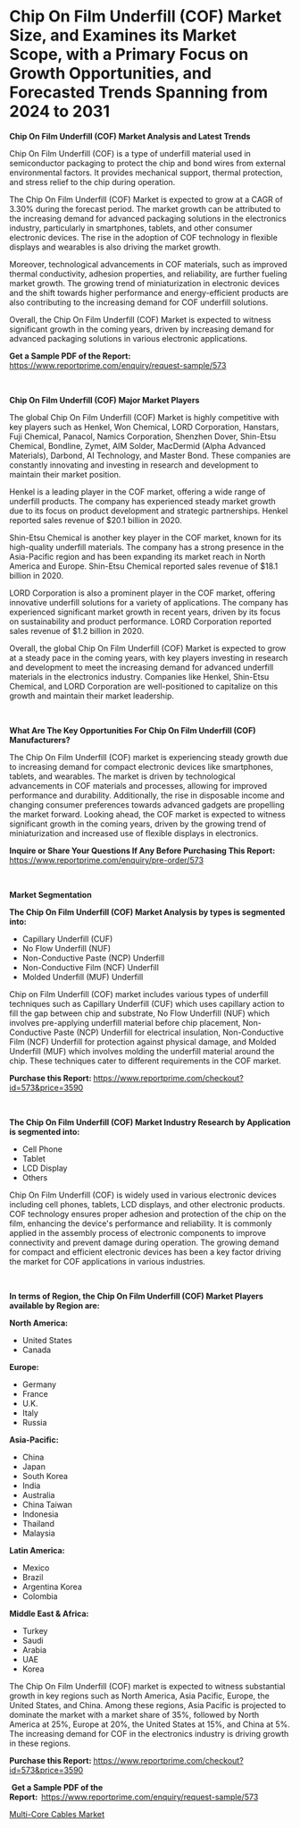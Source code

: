 <p><h1>Chip On Film Underfill (COF) Market Size, and Examines its Market Scope, with a Primary Focus on Growth Opportunities, and Forecasted Trends Spanning from 2024 to 2031</h1></p><p><strong>Chip On Film Underfill (COF) Market Analysis and Latest Trends</strong></p>
<p><p>Chip On Film Underfill (COF) is a type of underfill material used in semiconductor packaging to protect the chip and bond wires from external environmental factors. It provides mechanical support, thermal protection, and stress relief to the chip during operation.</p><p>The Chip On Film Underfill (COF) Market is expected to grow at a CAGR of 3.30% during the forecast period. The market growth can be attributed to the increasing demand for advanced packaging solutions in the electronics industry, particularly in smartphones, tablets, and other consumer electronic devices. The rise in the adoption of COF technology in flexible displays and wearables is also driving the market growth.</p><p>Moreover, technological advancements in COF materials, such as improved thermal conductivity, adhesion properties, and reliability, are further fueling market growth. The growing trend of miniaturization in electronic devices and the shift towards higher performance and energy-efficient products are also contributing to the increasing demand for COF underfill solutions.</p><p>Overall, the Chip On Film Underfill (COF) Market is expected to witness significant growth in the coming years, driven by increasing demand for advanced packaging solutions in various electronic applications.</p></p>
<p><strong>Get a Sample PDF of the Report:&nbsp;</strong> <a href="https://www.reportprime.com/enquiry/request-sample/573">https://www.reportprime.com/enquiry/request-sample/573</a></p>
<p>&nbsp;</p>
<p><strong>Chip On Film Underfill (COF) Major Market Players</strong></p>
<p><p>The global Chip On Film Underfill (COF) Market is highly competitive with key players such as Henkel, Won Chemical, LORD Corporation, Hanstars, Fuji Chemical, Panacol, Namics Corporation, Shenzhen Dover, Shin-Etsu Chemical, Bondline, Zymet, AIM Solder, MacDermid (Alpha Advanced Materials), Darbond, AI Technology, and Master Bond. These companies are constantly innovating and investing in research and development to maintain their market position.</p><p>Henkel is a leading player in the COF market, offering a wide range of underfill products. The company has experienced steady market growth due to its focus on product development and strategic partnerships. Henkel reported sales revenue of $20.1 billion in 2020.</p><p>Shin-Etsu Chemical is another key player in the COF market, known for its high-quality underfill materials. The company has a strong presence in the Asia-Pacific region and has been expanding its market reach in North America and Europe. Shin-Etsu Chemical reported sales revenue of $18.1 billion in 2020.</p><p>LORD Corporation is also a prominent player in the COF market, offering innovative underfill solutions for a variety of applications. The company has experienced significant market growth in recent years, driven by its focus on sustainability and product performance. LORD Corporation reported sales revenue of $1.2 billion in 2020.</p><p>Overall, the global Chip On Film Underfill (COF) Market is expected to grow at a steady pace in the coming years, with key players investing in research and development to meet the increasing demand for advanced underfill materials in the electronics industry. Companies like Henkel, Shin-Etsu Chemical, and LORD Corporation are well-positioned to capitalize on this growth and maintain their market leadership.</p></p>
<p>&nbsp;</p>
<p><strong>What Are The Key Opportunities For Chip On Film Underfill (COF) Manufacturers?</strong></p>
<p><p>The Chip On Film Underfill (COF) market is experiencing steady growth due to increasing demand for compact electronic devices like smartphones, tablets, and wearables. The market is driven by technological advancements in COF materials and processes, allowing for improved performance and durability. Additionally, the rise in disposable income and changing consumer preferences towards advanced gadgets are propelling the market forward. Looking ahead, the COF market is expected to witness significant growth in the coming years, driven by the growing trend of miniaturization and increased use of flexible displays in electronics.</p></p>
<p><strong>Inquire or Share Your Questions If Any Before Purchasing This Report:</strong> <a href="https://www.reportprime.com/enquiry/pre-order/573">https://www.reportprime.com/enquiry/pre-order/573</a></p>
<p>&nbsp;</p>
<p><strong>Market Segmentation</strong></p>
<p><strong>The Chip On Film Underfill (COF) Market Analysis by types is segmented into:</strong></p>
<p><ul><li>Capillary Underfill (CUF)</li><li>No Flow Underfill (NUF)</li><li>Non-Conductive Paste (NCP) Underfill</li><li>Non-Conductive Film (NCF) Underfill</li><li>Molded Underfill (MUF) Underfill</li></ul></p>
<p><p>Chip on Film Underfill (COF) market includes various types of underfill techniques such as Capillary Underfill (CUF) which uses capillary action to fill the gap between chip and substrate, No Flow Underfill (NUF) which involves pre-applying underfill material before chip placement, Non-Conductive Paste (NCP) Underfill for electrical insulation, Non-Conductive Film (NCF) Underfill for protection against physical damage, and Molded Underfill (MUF) which involves molding the underfill material around the chip. These techniques cater to different requirements in the COF market.</p></p>
<p><strong>Purchase this Report:&nbsp;</strong><a href="https://www.reportprime.com/checkout?id=573&price=3590">https://www.reportprime.com/checkout?id=573&price=3590</a></p>
<p>&nbsp;</p>
<p><strong>The Chip On Film Underfill (COF) Market Industry Research by Application is segmented into:</strong></p>
<p><ul><li>Cell Phone</li><li>Tablet</li><li>LCD Display</li><li>Others</li></ul></p>
<p><p>Chip On Film Underfill (COF) is widely used in various electronic devices including cell phones, tablets, LCD displays, and other electronic products. COF technology ensures proper adhesion and protection of the chip on the film, enhancing the device's performance and reliability. It is commonly applied in the assembly process of electronic components to improve connectivity and prevent damage during operation. The growing demand for compact and efficient electronic devices has been a key factor driving the market for COF applications in various industries.</p></p>
<p>&nbsp;</p>
<p><strong>In terms of Region, the Chip On Film Underfill (COF) Market Players available by Region are:</strong></p>
<p>
    <p> <strong> North America: </strong>
        <ul>
            <li>United States</li>
            <li>Canada</li>
        </ul>
        </p> 
    <p> <strong> Europe: </strong>
        <ul>
            <li>Germany</li>
            <li>France</li>
            <li>U.K.</li>
            <li>Italy</li>
            <li>Russia</li>
        </ul>
        </p> 
    <p> <strong> Asia-Pacific: </strong>
        <ul>
            <li>China</li>
            <li>Japan</li>
            <li>South Korea</li>
            <li>India</li>
            <li>Australia</li>
            <li>China Taiwan</li>
            <li>Indonesia</li>
            <li>Thailand</li>
            <li>Malaysia</li>
        </ul>
        </p> 
    <p> <strong> Latin America: </strong>
        <ul>
            <li>Mexico</li>
            <li>Brazil</li>
            <li>Argentina Korea</li>
            <li>Colombia</li>
        </ul>
        </p> 
    <p> <strong> Middle East & Africa: </strong>
        <ul>
            <li>Turkey</li>
            <li>Saudi</li>
            <li>Arabia</li>
            <li>UAE</li>
            <li>Korea</li>
        </ul>
    </p>
    </p>
<p><p>The Chip On Film Underfill (COF) market is expected to witness substantial growth in key regions such as North America, Asia Pacific, Europe, the United States, and China. Among these regions, Asia Pacific is projected to dominate the market with a market share of 35%, followed by North America at 25%, Europe at 20%, the United States at 15%, and China at 5%. The increasing demand for COF in the electronics industry is driving growth in these regions.</p></p>
<p><strong>Purchase this Report: </strong><a href="https://www.reportprime.com/checkout?id=573&price=3590">https://www.reportprime.com/checkout?id=573&price=3590</a></p>
<p>&nbsp;<strong>Get a Sample PDF of the Report:&nbsp;&nbsp;</strong><a href="https://www.reportprime.com/enquiry/request-sample/573">https://www.reportprime.com/enquiry/request-sample/573</a></p>
<p><strong></strong></p>
<p><p><a href="https://artistic-helicopter-ca9.notion.site/Global-Multi-Core-Cables-Market-by-Types-Applications-and-Major-Players-with-Regional-Growth-Rate-8229ba38c3f9445d9e3303e0d661e748">Multi-Core Cables Market</a></p></p>